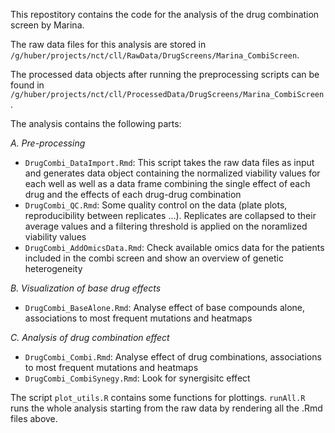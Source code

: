 This repostitory contains the code for the analysis of the drug combination screen by Marina.

The raw data files for this analysis are stored in `/g/huber/projects/nct/cll/RawData/DrugScreens/Marina_CombiScreen`.

The processed data objects after running the preprocessing scripts can be found in `/g/huber/projects/nct/cll/ProcessedData/DrugScreens/Marina_CombiScreen`.

The analysis contains the following parts:

*A. Pre-processing*
- `DrugCombi_DataImport.Rmd`: This script takes the raw data files as input and generates data object containing the normalized viability values for each well as well as a data frame combining the single effect of each drug and the effects of each drug-drug combination
- `DrugCombi_QC.Rmd`: Some quality control on the data (plate plots, reproducibility between replicates ...). Replicates are collapsed to their average values and a filtering threshold is applied on the noramlized viability values
- `DrugCombi_AddOmicsData.Rmd`: Check available omics data for the patients included in the combi screen and show an overview of genetic heterogeneity

*B. Visualization of base drug effects*
- `DrugCombi_BaseAlone.Rmd`: Analyse effect of base compounds alone, associations to most frequent mutations and heatmaps

*C. Analysis of drug combination effect*
- `DrugCombi_Combi.Rmd`: Analyse effect of drug combinations, associations to most frequent mutations and heatmaps
- `DrugCombi_CombiSynegy.Rmd`: Look for synergisitc effect

The script `plot_utils.R` contains some functions for plottings. `runAll.R` runs the whole analysis starting from the raw data by rendering all the .Rmd files above.

